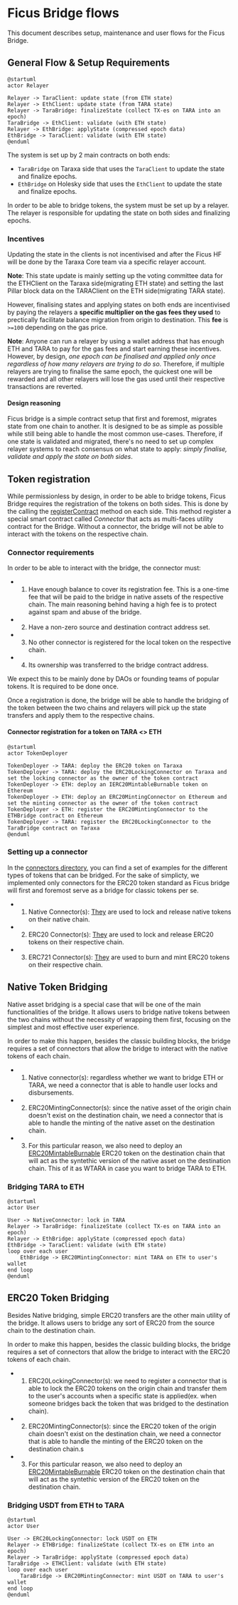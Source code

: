 # Ficus Bridge flows

This document describes setup, maintenance and user flows for the Ficus Bridge.

## General Flow & Setup Requirements

```plantuml
@startuml
actor Relayer

Relayer -> TaraClient: update state (from ETH state)
Relayer -> EthClient: update state (from TARA state)
Relayer -> TaraBridge: finalizeState (collect TX-es on TARA into an epoch)
TaraBridge -> EthClient: validate (with ETH state)
Relayer -> EthBridge: applyState (compressed epoch data)
EthBridge -> TaraClient: validate (with ETH state)
@enduml
```

The system is set up by 2 main contracts on both ends:

- `TaraBridge` on Taraxa side that uses the `TaraClient` to update the state and finalize epochs.
- `EthBridge` on Holesky side that uses the `EthClient` to update the state and finalize epochs.

In order to be able to bridge tokens, the system must be set up by a relayer. The relayer is responsible for updating the state on both sides and finalizing epochs.

### Incentives

Updating the state in the clients is not incentivised and after the Ficus HF will be done by the Taraxa Core team via a specific relayer account.

**Note**: This state update is mainly setting up the voting committee data for the ETHClient on the Taraxa side(migrating ETH state) and setting the last Pillar block data on the TARAClient on the ETH side(migrating TARA state).

However, finalising states and applying states on both ends are incentivised by paying the relayers a **specific multiplier on the gas fees they used** to prectically facilitate balance migration from origin to destination. This **fee** is `>=100` depending on the gas price.

**Note**: Anyone can run a relayer by using a wallet address that has enough ETH and TARA to pay for the gas fees and start earning these incentives. However, by design, _one epoch can be finalised and applied only once regardless of how many relayers are trying to do so_. Therefore, if multiple relayers are trying to finalise the same epoch, the quickest one will be rewarded and all other relayers will lose the gas used until their respective transactions are reverted.

#### Design reasoning

Ficus bridge is a simple contract setup that first and foremost, migrates state from one chain to another. It is designed to be as simple as possible while still being able to handle the most common use-cases. Therefore, if one state is validated and migrated, there's no need to set up complex relayer systems to reach consensus on what state to apply: _simply finalise, validate and apply the state on both sides_.

## Token registration

While permissionless by design, in order to be able to bridge tokens, Ficus Bridge requires the registration of the tokens on both sides. This is done by the calling the [registerContract](./src/lib/BridgeBase.sol#142) method on each side. This method register a special smart contract called _Connector_ that acts as multi-faces utility contract for the Bridge. Without a connector, the bridge will not be able to interact with the tokens on the respective chain.

### Connector requirements

In order to be able to interact with the bridge, the connector must:

- 1. Have enough balance to cover its registration fee. This is a one-time fee that will be paid to the bridge in native assets of the respective chain. The main reasoning behind having a high fee is to protect against spam and abuse of the bridge.
- 2. Have a non-zero source and destination contract address set.
- 3. No other connector is registered for the local token on the respective chain.
- 4. Its ownership was transferred to the bridge contract address.

We expect this to be mainly done by DAOs or founding teams of popular tokens. It is required to be done once.

Once a registration is done, the bridge will be able to handle the bridging of the token between the two chains and relayers will pick up the state transfers and apply them to the respective chains.

#### Connector registration for a token on TARA <> ETH

```plantuml
@startuml
actor TokenDeployer

TokenDeployer -> TARA: deploy the ERC20 token on Taraxa
TokenDeployer -> TARA: deploy the ERC20LockingConnector on Taraxa and set the locking connector as the owner of the token contract
TokenDeployer -> ETH: deploy an IERC20MintableBurnable token on Ethereum
TokenDeployer -> ETH: deploy an ERC20MintingConnector on Ethereum and set the minting connector as the owner of the token contract
TokenDeployer -> ETH: register the ERC20MintingConnector to the ETHBridge contract on Ethereum
TokenDeployer -> TARA: register the ERC20LockingConnector to the TaraBridge contract on Taraxa
@enduml
```

### Setting up a connector

In the [connectors directory](./src/connectors/), you can find a set of examples for the different types of tokens that can be bridged. For the sake of simplicty, we implemented only connectors for the ERC20 token standard as Ficus bridge will first and foremost serve as a bridge for classic tokens per se.

- 1. Native Connector(s): [They](./src/connectors/NativeConnector.sol) are used to lock and release native tokens on their native chain.
- 2. ERC20 Connector(s): [They](./src/connectors/ERC20LockingConnector.sol) are used to lock and release ERC20 tokens on their respective chain.
- 3. ERC721 Connector(s): [They](./src/connectors/ERC20MintingConnector.sol) are used to burn and mint ERC20 tokens on their respective chain.

## Native Token Bridging

Native asset bridging is a special case that will be one of the main functionalities of the bridge. It allows users to bridge native tokens between the two chains without the necessity of wrapping them first, focusing on the simplest and most effective user experience.

In order to make this happen, besides the classic building blocks, the bridge requires a set of connectors that allow the bridge to interact with the native tokens of each chain.

- 1. Native connector(s): regardless whether we want to bridge ETH or TARA, we need a connector that is able to handle user locks and disbursements.
- 2. ERC20MintingConnector(s): since the native asset of the origin chain doesn't exist on the destination chain, we need a connector that is able to handle the minting of the native asset on the destination chain.
- 3. For this particular reason, we also need to deploy an [ERC20MintableBurnable](./src/lib/TestERC20.sol) ERC20 token on the destination chain that will act as the syntethic version of the native asset on the destination chain. This of it as WTARA in case you want to bridge TARA to ETH.

### Bridging TARA to ETH

```plantuml
@startuml
actor User

User -> NativeConnector: lock in TARA
Relayer -> TaraBridge: finalizeState (collect TX-es on TARA into an epoch)
Relayer -> EthBridge: applyState (compressed epoch data)
EthBridge -> TaraClient: validate (with ETH state)
loop over each user
    EthBridge -> ERC20MintingConnector: mint TARA on ETH to user's wallet
end loop
@enduml
```

## ERC20 Token Bridging

Besides Native bridging, simple ERC20 transfers are the other main utility of the bridge. It allows users to bridge any sort of ERC20 from the source chain to the destination chain.

In order to make this happen, besides the classic building blocks, the bridge requires a set of connectors that allow the bridge to interact with the ERC20 tokens of each chain.

- 1. ERC20LockingConnector(s): we need to register a connector that is able to lock the ERC20 tokens on the origin chain and transfer them to the user's accounts when a specific state is applied(ex. when someone bridges back the token that was bridged to the destination chain).
- 2. ERC20MintingConnector(s): since the ERC20 token of the origin chain doesn't exist on the destination chain, we need a connector that is able to handle the minting of the ERC20 token on the destination chain.s
- 3. For this particular reason, we also need to deploy an [ERC20MintableBurnable](./src/lib/TestERC20.sol) ERC20 token on the destination chain that will act as the syntethic version of the ERC20 token on the destination chain.

### Bridging USDT from ETH to TARA

```plantuml
@startuml
actor User

User -> ERC20LockingConnector: lock USDT on ETH
Relayer -> ETHBridge: finalizeState (collect TX-es on ETH into an epoch)
Relayer -> TaraBridge: applyState (compressed epoch data)
TaraBridge -> ETHClient: validate (with ETH state)
loop over each user
    TaraBridge -> ERC20MintingConnector: mint USDT on TARA to user's wallet
end loop
@enduml
```
